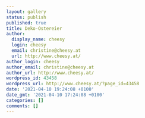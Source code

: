 ```yaml
---
layout: gallery
status: publish
published: true
title: Deko-Ostereier
author:
  display_name: cheesy
  login: cheesy
  email: christine@cheesy.at
  url: http://www.cheesy.at/
author_login: cheesy
author_email: christine@cheesy.at
author_url: http://www.cheesy.at/
wordpress_id: 43458
wordpress_url: http://www.cheesy.at/?page_id=43458
date: '2021-04-10 19:24:08 +0100'
date_gmt: '2021-04-10 17:24:08 +0100'
categories: []
comments: []
---
```

<!-- wp:paragraph --><!-- /wp:paragraph -->
